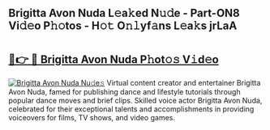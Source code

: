 ## Brigitta Avon Nuda L𝚎a𝚔ed N𝚞𝚍e - Part-ON8 Vi𝚍𝚎o P𝚑𝚘tos - H𝚘𝚝 O𝚗𝚕yf𝚊ns L𝚎a𝚔s jrLaA

# <h2><a href="http://kfe0atp.oniu.top/?m=Brigitta+Avon+Nuda">🔗👉 🔴 Brigitta Avon Nuda P𝚑ot𝚘𝚜 V𝚒d𝚎o</a></h2>

[![Brigitta Avon Nuda Nu𝚍e𝚜](https://i.imgur.com/0qMVB7G.gif)](http://kfe0atp.oniu.top/?m=Brigitta+Avon+Nuda)
Virtual content creator and entertainer Brigitta Avon Nuda, famed for publishing dance and lifestyle tutorials through popular dance moves and brief clips. Skilled voice actor Brigitta Avon Nuda, celebrated for their exceptional talents and accomplishments in providing voiceovers for films, TV shows, and video games.  
